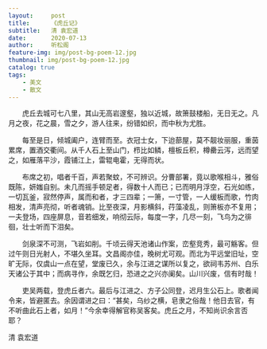 ```yaml
---
layout:     post
title:      《虎丘记》
subtitle:   清 袁宏道
date:       2020-07-13
author:     听松阁
feature-img: img/post-bg-poem-12.jpg
thumbnail: img/post-bg-poem-12.jpg
catalog: true
tags:
    - 美文
    - 散文
---
```


　　虎丘去城可七八里，其山无高岩邃壑，独以近城，故箫鼓楼船，无日无之。凡月之夜，花之晨，雪之夕，游人往来，纷错如织，而中秋为尤胜。

　　每至是日，倾城阖户，连臂而至。衣冠士女，下迨蔀屋，莫不靓妆丽服，重茵累席，置酒交衢间。从千人石上至山门，栉比如鳞，檀板丘积，樽罍云泻，远而望之，如雁落平沙，霞铺江上，雷辊电霍，无得而状。

 


　　布席之初，唱者千百，声若聚蚊，不可辨识。分曹部署，竟以歌喉相斗，雅俗既陈，妍媸自别。未几而摇手顿足者，得数十人而已；已而明月浮空，石光如练，一切瓦釜，寂然停声，属而和者，才三四辈；一箫，一寸管，一人缓板而歌，竹肉相发，清声亮彻，听者魂销。比至夜深，月影横斜，荇藻凌乱，则箫板亦不复用；一夫登场，四座屏息，音若细发，响彻云际，每度一字，几尽一刻，飞鸟为之徘徊，壮士听而下泪矣。

　　剑泉深不可测，飞岩如削。千顷云得天池诸山作案，峦壑竞秀，最可觞客。但过午则日光射人，不堪久坐耳。文昌阁亦佳，晚树尤可观。而北为平远堂旧址，空旷无际，仅虞山一点在望，堂废已久，余与江进之谋所以复之，欲祠韦苏州、白乐天诸公于其中；而病寻作，余既乞归，恐进之之兴亦阑矣。山川兴废，信有时哉！

　　吏吴两载，登虎丘者六。最后与江进之、方子公同登，迟月生公石上。歌者闻令来，皆避匿去。余因谓进之曰：“甚矣，乌纱之横，皂隶之俗哉！他日去官，有不听曲此石上者，如月！”今余幸得解官称吴客矣。虎丘之月，不知尚识余言否耶？

清 袁宏道